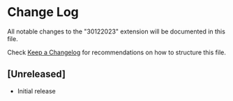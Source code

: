# Change Log

All notable changes to the "30122023" extension will be documented in this file.

Check [Keep a Changelog](http://keepachangelog.com/) for recommendations on how to structure this file.

## [Unreleased]

- Initial release